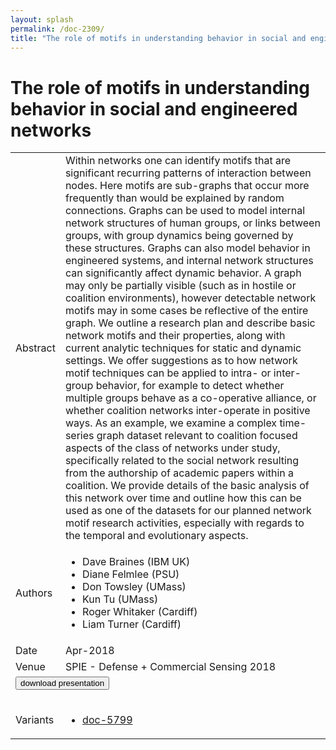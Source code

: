 ```yaml
---
layout: splash
permalink: /doc-2309/
title: "The role of motifs in understanding behavior in social and engineered networks"
---
```


# The role of motifs in understanding behavior in social and engineered networks

<table>
    <tbody>
    <tr>
        <td>Abstract</td>
        <td>Within networks one can identify motifs that are significant recurring patterns of interaction between nodes. Here motifs are sub-graphs that occur more frequently than would be explained by random connections. Graphs can be used to model internal network structures of human groups, or links between groups, with group dynamics being governed by these structures. Graphs can also model behavior in engineered systems, and internal network structures can significantly affect dynamic behavior. A graph may only be partially visible (such as in hostile or coalition environments), however detectable network motifs may in some cases be reflective of the entire graph. We outline a research plan and describe basic network motifs and their properties, along with current analytic techniques for static and dynamic settings. We offer suggestions as to how network motif techniques can be applied to intra- or inter- group behavior, for example to detect whether multiple groups behave as a co-operative alliance, or whether coalition networks inter-operate in positive ways. As an example, we examine a complex time-series graph dataset relevant to coalition focused aspects of the class of networks under study, specifically related to the social network resulting from the authorship of academic papers within a coalition. We provide details of the basic analysis of this network over time and outline how this can be used as one of the datasets for our planned network motif research activities, especially with regards to the temporal and evolutionary aspects.</td>
    </tr>
    <tr>
        <td>Authors</td>
        <td>
            <ul>
                <li>Dave Braines (IBM UK)</li>
                <li>Diane Felmlee (PSU)</li>
                <li>Don Towsley (UMass)</li>
                <li>Kun Tu (UMass)</li>
                <li>Roger Whitaker (Cardiff)</li>
                <li>Liam Turner (Cardiff)</li>
            </ul>
        </td>
    </tr>
    <tr>
        <td>Date</td>
        <td>Apr-2018</td>
    </tr>
    <tr>
        <td>Venue</td>
        <td>SPIE - Defense + Commercial Sensing 2018</td>
    </tr>
        <tr>
            <td colspan="2">
                <form method="get" action="https://dais-ita.org/sites/default/files/DAIS_ITA_SPIE_2018_P6_Motifs_v2.pdf">
                    <button type="submit">download presentation</button>
                </form>
            </td>
        </tr>
        <tr>
            <td>Variants</td>
            <td>
                <ul>
                    <li><a href="${varId}">doc-5799</a></li>
                </ul>
            </td>
        </tr>
    </tbody>
</table>
